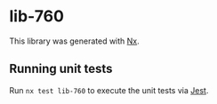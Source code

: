 # lib-760

This library was generated with [Nx](https://nx.dev).

## Running unit tests

Run `nx test lib-760` to execute the unit tests via [Jest](https://jestjs.io).

